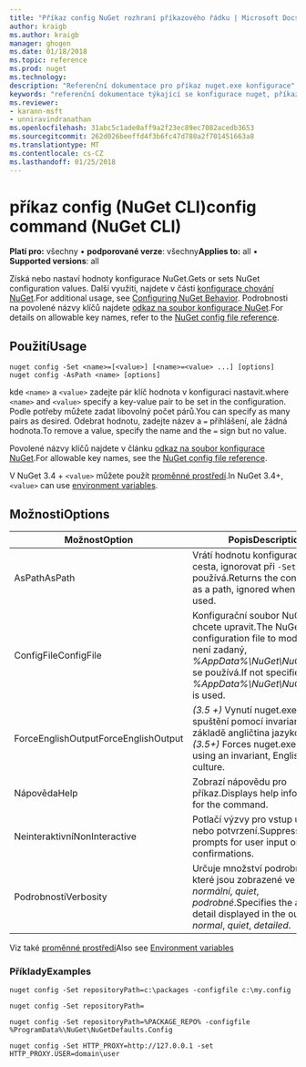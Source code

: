 ```yaml
---
title: "Příkaz config NuGet rozhraní příkazového řádku | Microsoft Docs"
author: kraigb
ms.author: kraigb
manager: ghogen
ms.date: 01/18/2018
ms.topic: reference
ms.prod: nuget
ms.technology: 
description: "Referenční dokumentace pro příkaz nuget.exe konfigurace"
keywords: "referenční dokumentace týkající se konfigurace nuget, příkazu config"
ms.reviewer:
- karann-msft
- unniravindranathan
ms.openlocfilehash: 31abc5c1ade0aff9a2f23ec89ec7082acedb3653
ms.sourcegitcommit: 262d026beeffd4f3b6fc47d780a2f701451663a8
ms.translationtype: MT
ms.contentlocale: cs-CZ
ms.lasthandoff: 01/25/2018
---
```

# <a name="config-command-nuget-cli"></a><span data-ttu-id="cc57c-104">příkaz config (NuGet CLI)</span><span class="sxs-lookup"><span data-stu-id="cc57c-104">config command (NuGet CLI)</span></span>

<span data-ttu-id="cc57c-105">**Platí pro:** všechny &bullet; **podporované verze**: všechny</span><span class="sxs-lookup"><span data-stu-id="cc57c-105">**Applies to:** all &bullet; **Supported versions**: all</span></span>

<span data-ttu-id="cc57c-106">Získá nebo nastaví hodnoty konfigurace NuGet.</span><span class="sxs-lookup"><span data-stu-id="cc57c-106">Gets or sets NuGet configuration values.</span></span> <span data-ttu-id="cc57c-107">Další využití, najdete v části [konfigurace chování NuGet](../consume-packages/configuring-nuget-behavior.md).</span><span class="sxs-lookup"><span data-stu-id="cc57c-107">For additional usage, see [Configuring NuGet Behavior](../consume-packages/configuring-nuget-behavior.md).</span></span> <span data-ttu-id="cc57c-108">Podrobnosti na povolené názvy klíčů najdete [odkaz na soubor konfigurace NuGet](../Schema/nuget-config-file.md).</span><span class="sxs-lookup"><span data-stu-id="cc57c-108">For details on allowable key names, refer to the [NuGet config file reference](../Schema/nuget-config-file.md).</span></span>

## <a name="usage"></a><span data-ttu-id="cc57c-109">Použití</span><span class="sxs-lookup"><span data-stu-id="cc57c-109">Usage</span></span>

```cli
nuget config -Set <name>=[<value>] [<name>=<value> ...] [options]
nuget config -AsPath <name> [options]
```

<span data-ttu-id="cc57c-110">kde `<name>` a `<value>` zadejte pár klíč hodnota v konfiguraci nastavit.</span><span class="sxs-lookup"><span data-stu-id="cc57c-110">where `<name>` and `<value>` specify a key-value pair to be set in the configuration.</span></span> <span data-ttu-id="cc57c-111">Podle potřeby můžete zadat libovolný počet párů.</span><span class="sxs-lookup"><span data-stu-id="cc57c-111">You can specify as many pairs as desired.</span></span> <span data-ttu-id="cc57c-112">Odebrat hodnotu, zadejte název a `=` přihlášení, ale žádná hodnota.</span><span class="sxs-lookup"><span data-stu-id="cc57c-112">To remove a value, specify the name and the `=` sign but no value.</span></span>

<span data-ttu-id="cc57c-113">Povolené názvy klíčů najdete v článku [odkaz na soubor konfigurace NuGet](../Schema/nuget-config-file.md).</span><span class="sxs-lookup"><span data-stu-id="cc57c-113">For allowable key names, see the [NuGet config file reference](../Schema/nuget-config-file.md).</span></span>

<span data-ttu-id="cc57c-114">V NuGet 3.4 + `<value>` můžete použít [proměnné prostředí](cli-ref-environment-variables.md).</span><span class="sxs-lookup"><span data-stu-id="cc57c-114">In NuGet 3.4+, `<value>` can use [environment variables](cli-ref-environment-variables.md).</span></span>

## <a name="options"></a><span data-ttu-id="cc57c-115">Možnosti</span><span class="sxs-lookup"><span data-stu-id="cc57c-115">Options</span></span>

| <span data-ttu-id="cc57c-116">Možnost</span><span class="sxs-lookup"><span data-stu-id="cc57c-116">Option</span></span> | <span data-ttu-id="cc57c-117">Popis</span><span class="sxs-lookup"><span data-stu-id="cc57c-117">Description</span></span> |
| --- | --- |
| <span data-ttu-id="cc57c-118">AsPath</span><span class="sxs-lookup"><span data-stu-id="cc57c-118">AsPath</span></span> | <span data-ttu-id="cc57c-119">Vrátí hodnotu konfigurace jako cesta, ignorovat při `-Set` se používá.</span><span class="sxs-lookup"><span data-stu-id="cc57c-119">Returns the config value as a path, ignored when `-Set` is used.</span></span> |
| <span data-ttu-id="cc57c-120">ConfigFile</span><span class="sxs-lookup"><span data-stu-id="cc57c-120">ConfigFile</span></span> | <span data-ttu-id="cc57c-121">Konfigurační soubor NuGet chcete upravit.</span><span class="sxs-lookup"><span data-stu-id="cc57c-121">The NuGet configuration file to modify.</span></span> <span data-ttu-id="cc57c-122">Pokud není zadaný, *%AppData%\NuGet\NuGet.Config* se používá.</span><span class="sxs-lookup"><span data-stu-id="cc57c-122">If not specified, *%AppData%\NuGet\NuGet.Config* is used.</span></span> |
| <span data-ttu-id="cc57c-123">ForceEnglishOutput</span><span class="sxs-lookup"><span data-stu-id="cc57c-123">ForceEnglishOutput</span></span> | <span data-ttu-id="cc57c-124">*(3.5 +)*  Vynutí nuget.exe ke spuštění pomocí invariantní, na základě angličtina jazykové verze.</span><span class="sxs-lookup"><span data-stu-id="cc57c-124">*(3.5+)* Forces nuget.exe to run using an invariant, English-based culture.</span></span> |
| <span data-ttu-id="cc57c-125">Nápověda</span><span class="sxs-lookup"><span data-stu-id="cc57c-125">Help</span></span> | <span data-ttu-id="cc57c-126">Zobrazí nápovědu pro příkaz.</span><span class="sxs-lookup"><span data-stu-id="cc57c-126">Displays help information for the command.</span></span> |
| <span data-ttu-id="cc57c-127">Neinteraktivní</span><span class="sxs-lookup"><span data-stu-id="cc57c-127">NonInteractive</span></span> | <span data-ttu-id="cc57c-128">Potlačí výzvy pro vstup uživatele nebo potvrzení.</span><span class="sxs-lookup"><span data-stu-id="cc57c-128">Suppresses prompts for user input or confirmations.</span></span> |
| <span data-ttu-id="cc57c-129">Podrobnosti</span><span class="sxs-lookup"><span data-stu-id="cc57c-129">Verbosity</span></span> | <span data-ttu-id="cc57c-130">Určuje množství podrobností, které jsou zobrazené ve výstupu: *normální*, *quiet*, *podrobné*.</span><span class="sxs-lookup"><span data-stu-id="cc57c-130">Specifies the amount of detail displayed in the output: *normal*, *quiet*, *detailed*.</span></span> |

<span data-ttu-id="cc57c-131">Viz také [proměnné prostředí](cli-ref-environment-variables.md)</span><span class="sxs-lookup"><span data-stu-id="cc57c-131">Also see [Environment variables](cli-ref-environment-variables.md)</span></span>

### <a name="examples"></a><span data-ttu-id="cc57c-132">Příklady</span><span class="sxs-lookup"><span data-stu-id="cc57c-132">Examples</span></span>

```cli
nuget config -Set repositoryPath=c:\packages -configfile c:\my.config

nuget config -Set repositoryPath=

nuget config -Set repositoryPath=%PACKAGE_REPO% -configfile %ProgramData%\NuGet\NuGetDefaults.Config

nuget config -Set HTTP_PROXY=http://127.0.0.1 -set HTTP_PROXY.USER=domain\user
```
